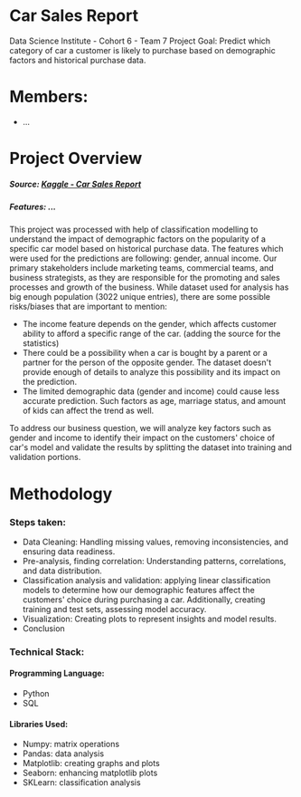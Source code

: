 # Car Sales Report
Data Science Institute - Cohort 6 - Team 7 Project 
Goal: Predict which category of car a customer is likely to purchase based on demographic factors and historical purchase data.

# Members:
* ...

# Project Overview
##### Source: [Kaggle - Car Sales Report](https://www.kaggle.com/datasets/missionjee/car-sales-report/data)
##### Features: ...
This project was processed with help of classification modelling to understand the impact of demographic factors on the popularity of a specific car model based on historical purchase data. The features which were used for the predictions are following: gender, annual income.
Our primary stakeholders include marketing teams, commercial teams, and business strategists, as they are responsible for the promoting and sales processes and growth of the business.
While dataset used for analysis has big enough population (3022 unique entries), there are some possible risks/biases that are important to mention:
 - The income feature depends on the gender, which affects customer ability to afford a specific range of the car. (adding the source for the statistics)
 - There could be a possibility when a car is bought by a parent or a partner for the person of the opposite gender. The dataset doesn't provide enough of details to analyze this possibility and its impact on the prediction.
 - The limited demographic data (gender and income) could cause less accurate prediction. Such factors as age, marriage status, and amount of kids can affect the trend as well.

 To address our business question, we will analyze key factors such as gender and income to identify their impact on the customers' choice of car's model and validate the results by splitting the dataset into training and validation portions.


 # Methodology
 ### Steps taken:
 - Data Cleaning: Handling missing values, removing inconsistencies, and ensuring data readiness.
 - Pre-analysis, finding correlation: Understanding patterns, correlations, and data distribution.
 - Classification analysis and validation: applying linear classification models to determine how our demographic features affect the customers' choice during purchasing a car. Additionally, creating training and test sets, assessing model accuracy. 
 - Visualization: Creating plots to represent insights and model results.
 - Conclusion

 ### Technical Stack:

#### Programming Language:
 - Python
 - SQL

#### Libraries Used:
- Numpy: matrix operations
- Pandas: data analysis
- Matplotlib: creating graphs and plots
- Seaborn: enhancing matplotlib plots
- SKLearn: classification analysis
